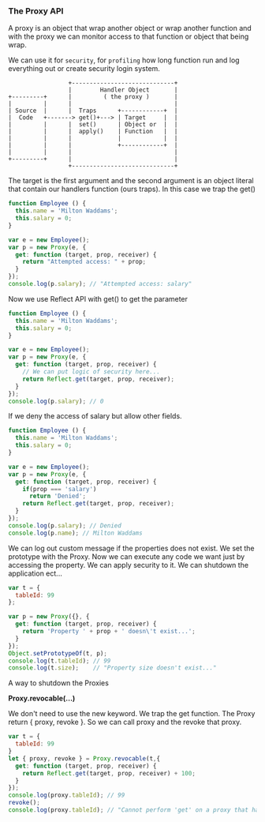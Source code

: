 ### The Proxy API
A proxy is an object that wrap another object or wrap another function and with the proxy we can monitor access to that function or object that being wrap.

We can use it for `security`, for `profiling` how long function run and log everything out or create security login system.




```
                 +-----------------------------+
                 |        Handler Object       |
+---------+      |         ( the proxy )       |
|         |      |                             |
| Source  |      |  Traps      +------------+  |
|  Code   +-------> get()+---> | Target     |  |
|         |      |  set()      | Object or  |  |
|         |      |  apply()    | Function   |  |
|         |      |             |            |  |
|         |      |             +------------+  |
|         |      |                             |
+---------+      |                             |
                 +-----------------------------+
```

The target is the first argument and the second argument is an object literal that contain our handlers function (ours traps). In this case we trap the get()
```js
function Employee () {
  this.name = 'Milton Waddams';
  this.salary = 0;
}

var e = new Employee();
var p = new Proxy(e, {
  get: function (target, prop, receiver) {
    return "Attempted access: " + prop;
  }
});
console.log(p.salary); // "Attempted access: salary"
```

Now we use Reflect API with get() to get the parameter

```js
function Employee () {
  this.name = 'Milton Waddams';
  this.salary = 0;
}

var e = new Employee();
var p = new Proxy(e, {
  get: function (target, prop, receiver) {
    // We can put logic of security here...
    return Reflect.get(target, prop, receiver);
  }
});
console.log(p.salary); // 0
```

If we deny the access of salary but allow other fields.

```js
function Employee () {
  this.name = 'Milton Waddams';
  this.salary = 0;
}

var e = new Employee();
var p = new Proxy(e, {
  get: function (target, prop, receiver) {
    if(prop === 'salary')
      return 'Denied';
    return Reflect.get(target, prop, receiver);
  }
});
console.log(p.salary); // Denied
console.log(p.name); // Milton Waddams
```

We can log out custom message if the properties does not exist. We set the prototype with the Proxy. Now we can execute any code we want just by accessing the property. We can apply security to it. We can shutdown the application ect...

```js
var t = {
  tableId: 99
};

var p = new Proxy({}, {
  get: function (target, prop, receiver) {
    return 'Property ' + prop + ' doesn\'t exist...';
  }
});
Object.setPrototypeOf(t, p);
console.log(t.tableId); // 99
console.log(t.size);    // "Property size doesn't exist..."
```

A way to shutdown the Proxies

<b>Proxy.revocable(...)</b>

We don't need to use the new keyword. We trap the get function. The Proxy return { proxy, revoke }. So we can call proxy and the revoke that proxy.
```js
var t = {
  tableId: 99
}
let { proxy, revoke } = Proxy.revocable(t,{
  get: function (target, prop, receiver) {
    return Reflect.get(target, prop, receiver) + 100;
  }
});
console.log(proxy.tableId); // 99
revoke();
console.log(proxy.tableId); // "Cannot perform 'get' on a proxy that has been revoked"
```
